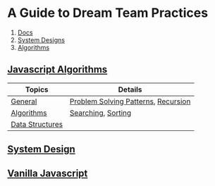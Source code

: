 # A Guide to Dream Team Practices
1. [Docs][excel]
2. [System Designs][sys]
3. [Algorithms][algos]

[excel]: https://docs.google.com/spreadsheets/d/1eAaBFTxEaVm1ceIgfAen1T5UsR3XrDQ6eQNPBffuLiY/edit#gid=1259153563
[sys]: https://akshay-iyangar.github.io/system-design/#toc1
[algos]: https://www.udemy.com/course/js-algorithms-and-data-structures-masterclass/

## [Javascript Algorithms](JS-Masterclass/)

| Topics                                             | Details                                                                                                                      |
| -------------------------------------------------- | ---------------------------------------------------------------------------------------------------------------------------- |
| [General](JS-Masterclass/General/)                 | [Problem Solving Patterns](JS-Masterclass/General/Problem%20Solving%20Patterns/), [Recursion](JS-Masterclass/General/Recursion/) |
| [Algorithms](JS-Masterclass/Algorithms/)           | [Searching](JS-Masterclass/Algorithms/Searching), [Sorting](JS-Masterclass/Algorithms/Sorting/)                              |
| [Data Structures](JS-Masterclass/Data\Structures/) |                                                                                                                              |

## [System Design](System-Design/)

## [Vanilla Javascript](Javascript/)
